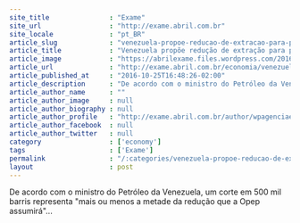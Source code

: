```yaml
---
site_title               : "Exame"
site_url                 : "http://exame.abril.com.br"
site_locale              : "pt_BR"
article_slug             : "venezuela-propoe-reducao-de-extracao-para-paises-fora-da-opep"
article_title            : "Venezuela propõe redução de extração para países fora da Opep"
article_image            : "https://abrilexame.files.wordpress.com/2016/10/size_960_16_9_petroleo-contrabandeado-pelo-ei-na-siria11.jpg?quality=70&strip=all&w=960"
article_url              : "http://exame.abril.com.br/economia/venezuela-propoe-reducao-de-extracao-para-paises-fora-da-opep/"
article_published_at     : "2016-10-25T16:48:26-02:00"
article_description      : "De acordo com o ministro do Petróleo da Venezuela, um corte em 500 mil barris representa 'mais ou menos a metade da redução que a Opep assumirá'..."
article_author_name      : ""
article_author_image     : null
article_author_biography : null
article_author_profile   : "http://exame.abril.com.br/author/wpagenciaefe/"
article_author_facebook  : null
article_author_twitter   : null
category                 : ['economy']
tags                     : ['Exame']
permalink                : "/:categories/venezuela-propoe-reducao-de-extracao-para-paises-fora-da-opep/"
layout                   : post
---
```


De acordo com o ministro do Petróleo da Venezuela, um corte em 500 mil barris representa "mais ou menos a metade da redução que a Opep assumirá"...
